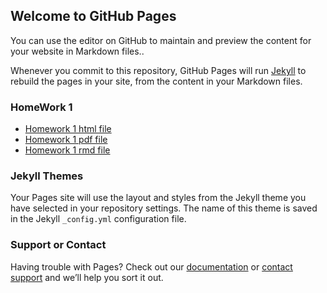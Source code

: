 ## Welcome to GitHub Pages

You can use the editor on GitHub to maintain and preview the content for your website in Markdown files..

Whenever you commit to this repository, GitHub Pages will run [Jekyll](https://jekyllrb.com/) to rebuild the pages in your site, from the content in your Markdown files.

### HomeWork 1

- [Homework 1 html file](https://bu-ie-360.github.io/BU-IE-360/spring24-YigitMemceroktay/YigitMemceroktay.html) 
- [Homework 1 pdf file](https://bu-ie-360.github.io/BU-IE-360/spring24-YigitMemceroktay/YigitMemceroktay.pdf)
- [Homework 1 rmd file](https://bu-ie-360.github.io/BU-IE-360/spring24-YigitMemceroktay/YigitMemceroktay.Rmd)

### Jekyll Themes

Your Pages site will use the layout and styles from the Jekyll theme you have selected in your repository settings. The name of this theme is saved in the Jekyll `_config.yml` configuration file.

### Support or Contact

Having trouble with Pages? Check out our [documentation](https://docs.github.com/categories/github-pages-basics/) or [contact support](https://support.github.com/contact) and we’ll help you sort it out.
